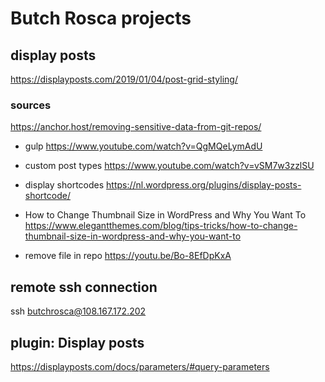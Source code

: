 # Butch Rosca projects

## display posts
https://displayposts.com/2019/01/04/post-grid-styling/

### sources
https://anchor.host/removing-sensitive-data-from-git-repos/

- gulp https://www.youtube.com/watch?v=QgMQeLymAdU
- custom post types https://www.youtube.com/watch?v=vSM7w3zzlSU
- display shortcodes https://nl.wordpress.org/plugins/display-posts-shortcode/
- How to Change Thumbnail Size in WordPress and Why You Want To https://www.elegantthemes.com/blog/tips-tricks/how-to-change-thumbnail-size-in-wordpress-and-why-you-want-to

- remove file in repo https://youtu.be/Bo-8EfDpKxA

## remote ssh connection
ssh butchrosca@108.167.172.202

## plugin: Display posts
https://displayposts.com/docs/parameters/#query-parameters